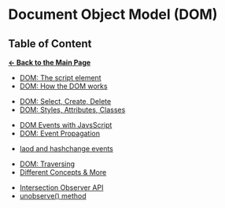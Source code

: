 # Document Object Model (DOM)

## Table of Content

[**&larr; Back to the Main Page**](./../README.md)

<div></div>

- [DOM: The script element](./script-tag.md)
- [DOM: How the DOM works](./dom.md)

<div></div>

- [DOM: Select, Create, Delete](./dom-sel-cre-del.md)
- [DOM: Styles, Attributes, Classes](./dom-sty-attr-cla.md)

<div></div>

- [DOM Events with JavsScript](./dom-events.md)
- [DOM: Event Propagation](./event-propagation.md)

<div></div>

- [laod and hashchange events](./load-hashchange.md)

<div></div>

- [DOM: Traversing](./dom-traversing.md)
- [Different Concepts & More](./more.md)

<div></div>

- [Intersection Observer API](https://developer.mozilla.org/en-US/docs/Web/API/Intersection_Observer_API)
- [unobserve() method](https://developer.mozilla.org/en-US/docs/Web/API/IntersectionObserver/unobserve)

<div></div>

<br>
